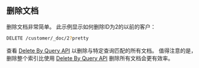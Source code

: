 ## 删除文档

删除文档非常简单。 此示例显示如何删除ID为2的以前的客户：

```sh
DELETE /customer/_doc/2?pretty
```

查看 [Delete By Query API](../../05-Document-APIs/Delete-By-Query-API.md) 以删除与特定查询匹配的所有文档。 值得注意的是，删除整个索引比使用 [Delete By Query API](../../05-Document-APIs/Delete-By-Query-API.md) 删除所有文档会更有效率。

